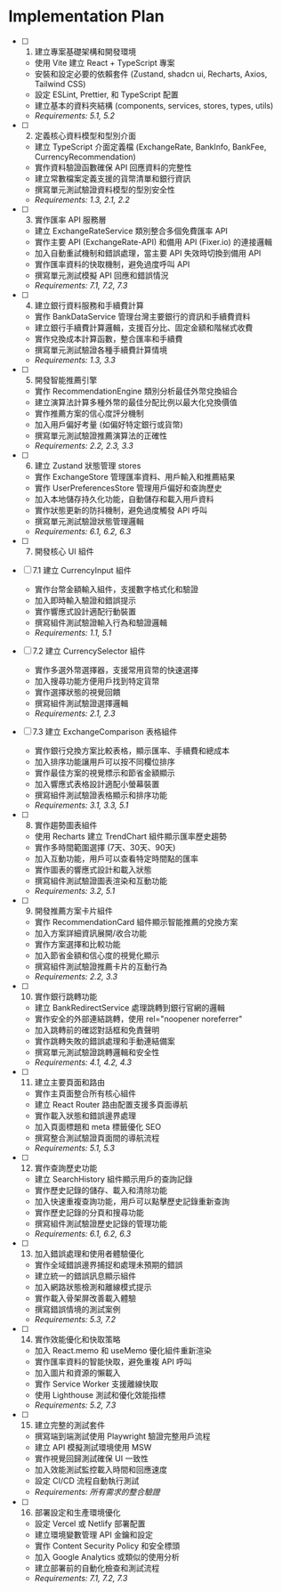 # Implementation Plan

- [ ] 1. 建立專案基礎架構和開發環境
  - 使用 Vite 建立 React + TypeScript 專案
  - 安裝和設定必要的依賴套件 (Zustand, shadcn ui, Recharts, Axios, Tailwind CSS)
  - 設定 ESLint, Prettier, 和 TypeScript 配置
  - 建立基本的資料夾結構 (components, services, stores, types, utils)
  - _Requirements: 5.1, 5.2_

- [ ] 2. 定義核心資料模型和型別介面
  - 建立 TypeScript 介面定義檔 (ExchangeRate, BankInfo, BankFee, CurrencyRecommendation)
  - 實作資料驗證函數確保 API 回應資料的完整性
  - 建立常數檔案定義支援的貨幣清單和銀行資訊
  - 撰寫單元測試驗證資料模型的型別安全性
  - _Requirements: 1.3, 2.1, 2.2_

- [ ] 3. 實作匯率 API 服務層
  - 建立 ExchangeRateService 類別整合多個免費匯率 API
  - 實作主要 API (ExchangeRate-API) 和備用 API (Fixer.io) 的連接邏輯
  - 加入自動重試機制和錯誤處理，當主要 API 失效時切換到備用 API
  - 實作匯率資料的快取機制，避免過度呼叫 API
  - 撰寫單元測試模擬 API 回應和錯誤情況
  - _Requirements: 7.1, 7.2, 7.3_

- [ ] 4. 建立銀行資料服務和手續費計算
  - 實作 BankDataService 管理台灣主要銀行的資訊和手續費資料
  - 建立銀行手續費計算邏輯，支援百分比、固定金額和階梯式收費
  - 實作兌換成本計算函數，整合匯率和手續費
  - 撰寫單元測試驗證各種手續費計算情境
  - _Requirements: 1.3, 3.3_

- [ ] 5. 開發智能推薦引擎
  - 實作 RecommendationEngine 類別分析最佳外幣兌換組合
  - 建立演算法計算多種外幣的最佳分配比例以最大化兌換價值
  - 實作推薦方案的信心度評分機制
  - 加入用戶偏好考量 (如偏好特定銀行或貨幣)
  - 撰寫單元測試驗證推薦演算法的正確性
  - _Requirements: 2.2, 2.3, 3.3_

- [ ] 6. 建立 Zustand 狀態管理 stores
  - 實作 ExchangeStore 管理匯率資料、用戶輸入和推薦結果
  - 實作 UserPreferencesStore 管理用戶偏好和查詢歷史
  - 加入本地儲存持久化功能，自動儲存和載入用戶資料
  - 實作狀態更新的防抖機制，避免過度觸發 API 呼叫
  - 撰寫單元測試驗證狀態管理邏輯
  - _Requirements: 6.1, 6.2, 6.3_

- [ ] 7. 開發核心 UI 組件
- [ ] 7.1 建立 CurrencyInput 組件
  - 實作台幣金額輸入組件，支援數字格式化和驗證
  - 加入即時輸入驗證和錯誤提示
  - 實作響應式設計適配行動裝置
  - 撰寫組件測試驗證輸入行為和驗證邏輯
  - _Requirements: 1.1, 5.1_

- [ ] 7.2 建立 CurrencySelector 組件
  - 實作多選外幣選擇器，支援常用貨幣的快速選擇
  - 加入搜尋功能方便用戶找到特定貨幣
  - 實作選擇狀態的視覺回饋
  - 撰寫組件測試驗證選擇邏輯
  - _Requirements: 2.1, 2.3_

- [ ] 7.3 建立 ExchangeComparison 表格組件
  - 實作銀行兌換方案比較表格，顯示匯率、手續費和總成本
  - 加入排序功能讓用戶可以按不同欄位排序
  - 實作最佳方案的視覺標示和節省金額顯示
  - 加入響應式表格設計適配小螢幕裝置
  - 撰寫組件測試驗證表格顯示和排序功能
  - _Requirements: 3.1, 3.3, 5.1_

- [ ] 8. 實作趨勢圖表組件
  - 使用 Recharts 建立 TrendChart 組件顯示匯率歷史趨勢
  - 實作多時間範圍選擇 (7天、30天、90天)
  - 加入互動功能，用戶可以查看特定時間點的匯率
  - 實作圖表的響應式設計和載入狀態
  - 撰寫組件測試驗證圖表渲染和互動功能
  - _Requirements: 3.2, 5.1_

- [ ] 9. 開發推薦方案卡片組件
  - 實作 RecommendationCard 組件顯示智能推薦的兌換方案
  - 加入方案詳細資訊展開/收合功能
  - 實作方案選擇和比較功能
  - 加入節省金額和信心度的視覺化顯示
  - 撰寫組件測試驗證推薦卡片的互動行為
  - _Requirements: 2.2, 3.3_

- [ ] 10. 實作銀行跳轉功能
  - 建立 BankRedirectService 處理跳轉到銀行官網的邏輯
  - 實作安全的外部連結跳轉，使用 rel="noopener noreferrer"
  - 加入跳轉前的確認對話框和免責聲明
  - 實作跳轉失敗的錯誤處理和手動連結備案
  - 撰寫單元測試驗證跳轉邏輯和安全性
  - _Requirements: 4.1, 4.2, 4.3_

- [ ] 11. 建立主要頁面和路由
  - 實作主頁面整合所有核心組件
  - 建立 React Router 路由配置支援多頁面導航
  - 實作載入狀態和錯誤邊界處理
  - 加入頁面標題和 meta 標籤優化 SEO
  - 撰寫整合測試驗證頁面間的導航流程
  - _Requirements: 5.1, 5.3_

- [ ] 12. 實作查詢歷史功能
  - 建立 SearchHistory 組件顯示用戶的查詢記錄
  - 實作歷史記錄的儲存、載入和清除功能
  - 加入快速重複查詢功能，用戶可以點擊歷史記錄重新查詢
  - 實作歷史記錄的分頁和搜尋功能
  - 撰寫組件測試驗證歷史記錄的管理功能
  - _Requirements: 6.1, 6.2, 6.3_

- [ ] 13. 加入錯誤處理和使用者體驗優化
  - 實作全域錯誤邊界捕捉和處理未預期的錯誤
  - 建立統一的錯誤訊息顯示組件
  - 加入網路狀態檢測和離線模式提示
  - 實作載入骨架屏改善載入體驗
  - 撰寫錯誤情境的測試案例
  - _Requirements: 5.3, 7.2_

- [ ] 14. 實作效能優化和快取策略
  - 加入 React.memo 和 useMemo 優化組件重新渲染
  - 實作匯率資料的智能快取，避免重複 API 呼叫
  - 加入圖片和資源的懶載入
  - 實作 Service Worker 支援離線快取
  - 使用 Lighthouse 測試和優化效能指標
  - _Requirements: 5.2, 7.3_

- [ ] 15. 建立完整的測試套件
  - 撰寫端到端測試使用 Playwright 驗證完整用戶流程
  - 建立 API 模擬測試環境使用 MSW
  - 實作視覺回歸測試確保 UI 一致性
  - 加入效能測試監控載入時間和回應速度
  - 設定 CI/CD 流程自動執行測試
  - _Requirements: 所有需求的整合驗證_

- [ ] 16. 部署設定和生產環境優化
  - 設定 Vercel 或 Netlify 部署配置
  - 建立環境變數管理 API 金鑰和設定
  - 實作 Content Security Policy 和安全標頭
  - 加入 Google Analytics 或類似的使用分析
  - 建立部署前的自動化檢查和測試流程
  - _Requirements: 7.1, 7.2, 7.3_